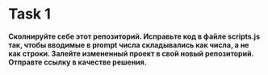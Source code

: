 # Task 1
__Сколнируйте себе этот репозиторий. Исправьте код в файле scripts.js так, чтобы вводимые в prompt числа складывались как числа, а не как строки. Залейте измененный проект в свой новый репозиторий. Отправте ссылку в качестве решения.__
